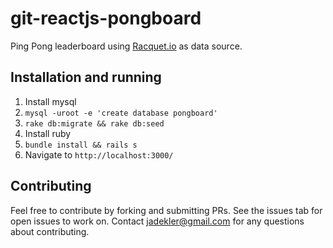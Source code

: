 # git-reactjs-pongboard
Ping Pong leaderboard using [Racquet.io](racquet.io) as data source.

## Installation and running

1. Install mysql
1. `mysql -uroot -e 'create database pongboard'`
1. `rake db:migrate && rake db:seed`
1. Install ruby
1. `bundle install && rails s`
1. Navigate to `http://localhost:3000/`

## Contributing

Feel free to contribute by forking and submitting PRs. See the issues tab for open issues to work on.
Contact jadekler@gmail.com for any questions about contributing.
